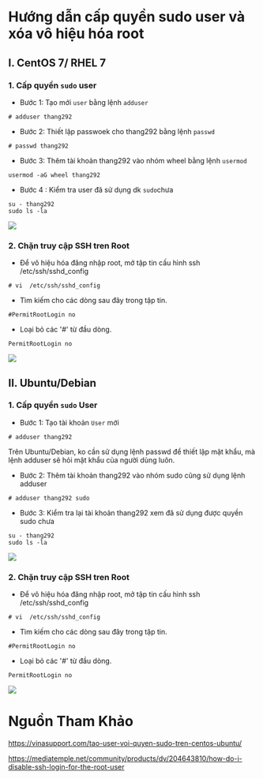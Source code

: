 # Hướng dẫn cấp quyền sudo user và xóa vô hiệu hóa root
## I. CentOS 7/ RHEL 7
### 1. Cấp quyền `sudo` user 
- Bước 1: Tạo mới `user` bằng lệnh `adduser`
```
# adduser thang292
```
- Bước 2: Thiết lập passwoek cho thang292 bằng lệnh `passwd`
```
# passwd thang292
```
- Bước 3: Thêm tài khoản thang292 vào nhóm wheel bằng lệnh `usermod`
```
usermod -aG wheel thang292
```
- Bước 4 : Kiểm tra user đã sử dụng dk `sudo`chưa
```
su - thang292
sudo ls -la
```
<img src="https://i.imgur.com/j3JdX34.png">

### 2. Chặn truy cập SSH tren Root
- Để vô hiệu hóa đăng nhập root, mở tập tin cấu hình ssh /etc/ssh/sshd_config
```
# vi  /etc/ssh/sshd_config
```
- Tìm kiếm cho các dòng sau đây trong tập tin.
```
#PermitRootLogin no
```
- Loại bỏ các '#' từ đầu dòng.
```
PermitRootLogin no
```
<img src="https://i.imgur.com/IGh9mWG.png">

## II. Ubuntu/Debian
### 1. Cấp quyền `sudo` User
- Bước 1: Tạo tài khoản `User` mới 
```
# adduser thang292
```
Trên Ubuntu/Debian, ko cần sử dụng lệnh passwd để thiết lập mật khẩu, mà lệnh adduser sẽ hỏi mật khẩu của người dùng luôn.
- Bước 2: Thêm tài khoản thang292 vào nhóm sudo cũng sử dụng lệnh adduser
```
# adduser thang292 sudo
```
- Bước 3: Kiểm tra lại tài khoản thang292 xem đã sử dụng được quyền sudo chưa
```
su - thang292
sudo ls -la
```
<img src="https://i.imgur.com/V0LCUO4.png">

### 2. Chặn truy cập SSH tren Root
- Để vô hiệu hóa đăng nhập root, mở tập tin cấu hình ssh /etc/ssh/sshd_config
```
# vi  /etc/ssh/sshd_config
```
- Tìm kiếm cho các dòng sau đây trong tập tin.
```
#PermitRootLogin no
```
- Loại bỏ các '#' từ đầu dòng.
```
PermitRootLogin no
```
<img src="https://i.imgur.com/vO5QplL.png">

# Nguồn Tham Khảo
https://vinasupport.com/tao-user-voi-quyen-sudo-tren-centos-ubuntu/

https://mediatemple.net/community/products/dv/204643810/how-do-i-disable-ssh-login-for-the-root-user